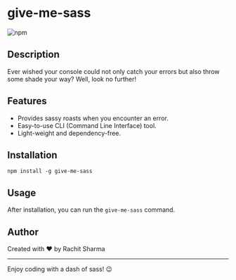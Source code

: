 # give-me-sass

![npm](https://img.shields.io/npm/v/give-me-sass)

## Description

Ever wished your console could not only catch your errors but also throw some shade your way? Well, look no further! 

## Features

- Provides sassy roasts when you encounter an error.
- Easy-to-use CLI (Command Line Interface) tool.
- Light-weight and dependency-free.

## Installation

`npm install -g give-me-sass`

## Usage

After installation, you can run the `give-me-sass` command.

## Author

Created with ❤️ by Rachit Sharma

---

Enjoy coding with a dash of sass! 😉
